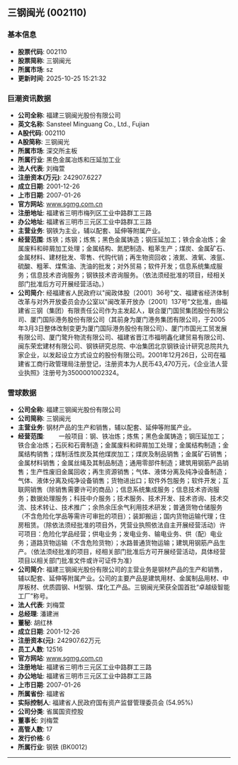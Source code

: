 ## 三钢闽光 (002110)

### 基本信息

- **股票代码**: 002110
- **股票简称**: 三钢闽光
- **所属市场**: sz
- **更新时间**: 2025-10-25 15:21:32

### 巨潮资讯数据

- **公司全称**: 福建三钢闽光股份有限公司
- **英文名称**: Sansteel Minguang Co., Ltd., Fujian
- **A股代码**: 002110
- **A股简称**: 三钢闽光
- **所属市场**: 深交所主板
- **所属行业**: 黑色金属冶炼和压延加工业
- **法人代表**: 刘梅萱
- **注册资本(万元)**: 242907.6227
- **成立日期**: 2001-12-26
- **上市日期**: 2007-01-26
- **官方网站**: www.sgmg.com.cn
- **注册地址**: 福建省三明市梅列区工业中路群工三路
- **办公地址**: 福建省三明市三元区工业中路群工三路
- **主营业务**: 钢铁为主业，辅以配套、延伸等附属产业。
- **经营范围**: 炼铁；炼钢；炼焦；黑色金属铸造；钢压延加工；铁合金冶炼；金属废料和碎屑加工处理；金属结构、氮肥制造、粗苯生产；煤炭、金属矿石、金属材料、建材批发、零售、代购代销；再生物资回收；液氮、液氧、液氩、硫酸、粗苯、煤焦油、洗油的批发；对外贸易；软件开发；信息系统集成服务；信息技术咨询服务；钢铁技术咨询服务。（依法须经批准的项目，经相关部门批准后方可开展经营活动。）
- **公司简介**: 经福建省人民政府以"闽政体股〔2001〕36号"文、福建省经济体制改革与对外开放委员会办公室以"闽改革开放办〔2001〕137号"文批准，由福建省三钢（集团）有限责任公司作为主发起人，联合厦门国贸集团股份有限公司、厦门国际港务股份有限公司（其前身为厦门港务集团有限公司，于2005年3月3日整体改制变更为厦门国际港务股份有限公司）、厦门市国光工贸发展有限公司、厦门鹭升物流有限公司、福建省晋江市福明鑫化建贸易有限公司、闽东荣宏建材有限公司、钢铁研究总院、中冶集团北京钢铁设计研究总院共九家企业，以发起设立方式设立的股份有限公司。2001年12月26日，公司在福建省工商行政管理局注册登记，注册资本为人民币43,470万元，《企业法人营业执照》注册号为3500001002324。

### 雪球数据

- **公司全称**: 福建三钢闽光股份有限公司
- **公司简称**: 三钢闽光
- **主营业务**: 钢材产品的生产和销售，辅以配套、延伸等附属产业。
- **经营范围**: 　　一般项目：钢、铁冶炼；炼焦；黑色金属铸造；钢压延加工；铁合金冶炼；石灰和石膏制造；金属废料和碎屑加工处理；金属结构制造；金属结构销售；煤制活性炭及其他煤炭加工；煤炭及制品销售；金属矿石销售；金属材料销售；金属丝绳及其制品制造；通用零部件制造；建筑用钢筋产品销售；生产性废旧金属回收；再生资源销售；气体、液体分离及纯净设备制造；气体、液体分离及纯净设备销售；货物进出口；软件外包服务；软件开发；互联网销售（除销售需要许可的商品）；信息系统集成服务；信息技术咨询服务；数据处理服务；科技中介服务；技术服务、技术开发、技术咨询、技术交流、技术转让、技术推广；余热余压余气利用技术研发；普通货物仓储服务（不含危险化学品等需许可审批的项目）；装卸搬运；国内货物运输代理；住房租赁。（除依法须经批准的项目外，凭营业执照依法自主开展经营活动）许可项目：危险化学品经营；供电业务；发电业务、输电业务、供（配）电业务；道路货物运输（不含危险货物）；水路普通货物运输；建筑用钢筋产品生产。（依法须经批准的项目，经相关部门批准后方可开展经营活动，具体经营项目以相关部门批准文件或许可证件为准）
- **公司简介**: 福建三钢闽光股份有限公司的主营业务是钢材产品的生产和销售，辅以配套、延伸等附属产业。公司的主要产品是建筑用材、金属制品用材、中厚板材、优质圆钢、H型钢、煤化工产品。三钢闽光荣获全国首批“卓越级智能工厂”称号。
- **法人代表**: 刘梅萱
- **总经理**: 潘建洲
- **董秘**: 胡红林
- **成立日期**: 2001-12-26
- **注册资本(元)**: 242907.62万元
- **员工人数**: 12516
- **官方网站**: www.sgmg.com.cn
- **注册地址**: 福建省三明市三元区工业中路群工三路
- **办公地址**: 福建省三明市三元区工业中路群工三路
- **上市日期**: 2007-01-26
- **所属省份**: 福建省
- **实际控制人**: 福建省人民政府国有资产监督管理委员会 (54.95%)
- **公司分类**: 省属国资控股
- **董事长**: 刘梅萱
- **高管人数**: 17
- **发行价格**: 6
- **所属行业**: 钢铁 (BK0012)

---
